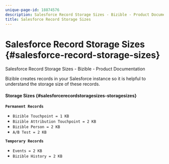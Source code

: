 ```yaml
---
unique-page-id: 18874576
description: Salesforce Record Storage Sizes - Bizible - Product Documentation
title: Salesforce Record Storage Sizes
---
```


# Salesforce Record Storage Sizes {#salesforce-record-storage-sizes}

Salesforce Record Storage Sizes - Bizible - Product Documentation

Bizible creates records in your Salesforce instance so it is helpful to understand the storage size of these records.

#### Storage Sizes {#salesforcerecordstoragesizes-storagesizes}

**`Permanent Records`**

* `Bizible Touchpoint = 1 KB`
* `Bizible Attribution Touchpoint = 2 KB`
* `Bizible Person = 2 KB`
* `A/B Test = 2 KB`

**`Temporary Records`**

* `Events = 2 KB`
* `Bizible History = 2 KB`

